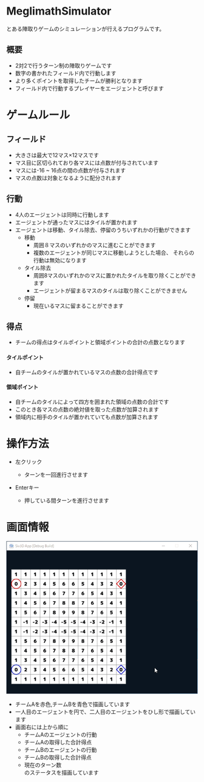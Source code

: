 # MeglimathSimulator
とある陣取りゲームのシミュレーションが行えるプログラムです。

## 概要
+ 2対2で行うターン制の陣取りゲームです
+ 数字の書かれたフィールド内で行動します
+ より多くポイントを取得したチームが勝利となります
+ フィールド内で行動するプレイヤーをエージェントと呼びます

# ゲームルール
## フィールド
+ 大きさは最大で12マス×12マスです
+ マス目に区切られており各マスには点数が付与されています
+ マスには-16 ~ 16点の間の点数が付与されます
+ マスの点数は対象となるように配分されます

## 行動
+ 4人のエージェントは同時に行動します
+ エージェントが通ったマスにはタイルが置かれます
+ エージェントは移動、タイル除去、停留のうちいずれかの行動ができます
    - 移動  
        * 周囲８マスのいずれかのマスに進むことができます  
        * 複数のエージェントが同じマスに移動しようとした場合、
        それらの行動は無効になります
    - タイル除去  
        * 周囲8マスのいずれかのマスに置かれたタイルを取り除くことができます  
        * エージェントが留まるマスのタイルは取り除くことができません
    - 停留  
        * 現在いるマスに留まることができます

## 得点
+ チームの得点はタイルポイントと領域ポイントの合計の点数となります
#### タイルポイント
+ 自チームのタイルが置かれているマスの点数の合計得点です

#### 領域ポイント
+ 自チームのタイルによって四方を囲まれた領域の点数の合計です
+ このとき各マスの点数の絶対値を取った点数が加算されます
+ 領域内に相手のタイルが置かれていても点数が加算されます

# 操作方法
+ 左クリック
    - ターンを一回進行させます

+ Enterキー
    - 押している間ターンを進行させます

# 画面情報
![demo](https://github.com/Eulerd/MeglimathSimulator/blob/release/media/demo.gif)
+ チームAを赤色,チームBを青色で描画しています
+ 一人目のエージェントを円で、二人目のエージェントをひし形で描画しています
+ 画面右には上から順に
    - チームAのエージェントの行動
    - チームAの取得した合計得点
    - チームBのエージェントの行動
    - チームBの取得した合計得点
    - 現在のターン数  
    のステータスを描画しています